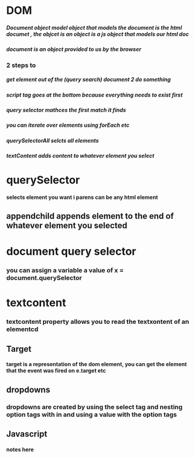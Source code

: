 # DOM

##### Document object model object that models  the document is the html documet , the objcet is an object is  a js object  that models our html doc

##### document is an object provided to us by the browser

### 2 steps to 

##### get element out of the (query search) document 2 do something

##### script tag goes at the bottom because everything needs to exist first
##### query selector mathces the first match it finds

##### you can iterate over elements using forEach etc

##### querySelectorAll selcts all elements

#####  textContent adds content to whatever element you select

# querySelector 
#### selects element you want i  parens can be any html element

## appendchild appends element to the end of whatever element you selected

# document query selector

### you can assign a variable a value of x = document.querySelector

# textcontent

### textcontent property allows you to read the textxontent of an elementcd 

## Target
#### target is a representation of the  dom element, you can get the element that the event was fired on e.target etc


## dropdowns

### dropdowns are created by using the select tag and nesting option tags with in and using a value with the option tags
 ## Javascript 
 #### notes here 